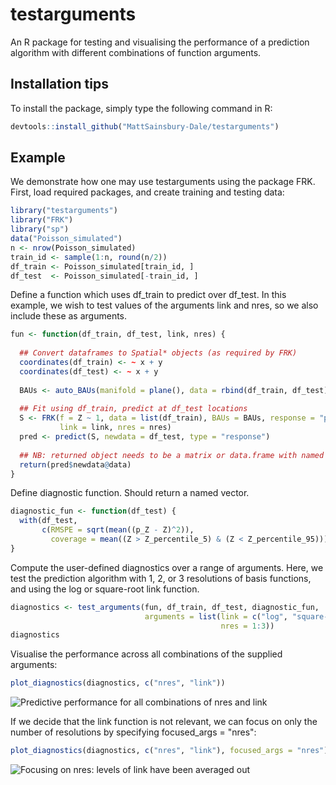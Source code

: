 testarguments
=========

An R package for testing and visualising the performance of a prediction algorithm with different combinations of function arguments. 
		
		
Installation tips
-------

To install the package, simply type the following command in R:

```r
devtools::install_github("MattSainsbury-Dale/testarguments")
```


Example
------------

We demonstrate how one may use testarguments using the package FRK. First, load required packages, and create training and testing data:

```r
library("testarguments")
library("FRK")
library("sp")
data("Poisson_simulated")
n <- nrow(Poisson_simulated)
train_id <- sample(1:n, round(n/2))
df_train <- Poisson_simulated[train_id, ]
df_test  <- Poisson_simulated[-train_id, ]
```

Define a function which uses df_train to predict over df_test. In this example, we wish to test values of the arguments link and nres, so we also include these as arguments. 

```r
fun <- function(df_train, df_test, link, nres) {
  
  ## Convert dataframes to Spatial* objects (as required by FRK)
  coordinates(df_train) <- ~ x + y
  coordinates(df_test) <- ~ x + y
  
  BAUs <- auto_BAUs(manifold = plane(), data = rbind(df_train, df_test))
  
  ## Fit using df_train, predict at df_test locations
  S <- FRK(f = Z ~ 1, data = list(df_train), BAUs = BAUs, response = "poisson",
           link = link, nres = nres)
  pred <- predict(S, newdata = df_test, type = "response")
  
  ## NB: returned object needs to be a matrix or data.frame with named columns
  return(pred$newdata@data)
}
```

Define diagnostic function. Should return a named vector.

```r
diagnostic_fun <- function(df_test) {
  with(df_test,
       c(RMSPE = sqrt(mean((p_Z - Z)^2)),
         coverage = mean((Z > Z_percentile_5) & (Z < Z_percentile_95))))
}
```

Compute the user-defined diagnostics over a range of arguments. Here, we test the prediction algorithm with 1, 2, or 3 resolutions of basis functions, and using the log or square-root link function.

```r
diagnostics <- test_arguments(fun, df_train, df_test, diagnostic_fun,
                              arguments = list(link = c("log", "square-root"),
                                               nres = 1:3))
diagnostics
```

Visualise the performance across all combinations of the supplied arguments:

```r
plot_diagnostics(diagnostics, c("nres", "link"))
```

![Predictive performance for all combinations of nres and link](https://github.com/[MattSainsbury-Dale]/[testarguments]/img/[master]/nres_link.png?raw=true)

If we decide that the link function is not relevant, we can focus on only the number of resolutions by specifying focused_args = "nres":

```r
plot_diagnostics(diagnostics, c("nres", "link"), focused_args = "nres")
```
![Focusing on nres: levels of link have been averaged out](https://github.com/[MattSainsbury-Dale]/[testarguments]/img/[master]/nres.png?raw=true)




